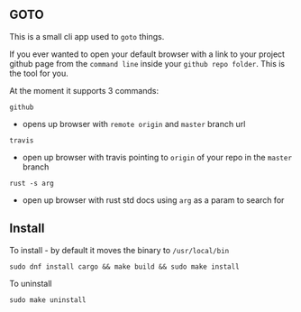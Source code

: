 ## GOTO

This is a small cli app used to `goto` things.

If you ever wanted to open your default browser with a link to your project github page from the `command line` inside your `github repo folder`. This is the tool for you.

At the moment it supports 3 commands:

`github` 
- opens up browser with `remote origin` and `master` branch url

`travis` 
- open up browser with travis pointing to `origin` of your repo in the `master` branch

`rust -s arg`
- open up browser with rust std docs using `arg` as a param to search for

## Install

To install - by default it moves the binary to `/usr/local/bin`
```
sudo dnf install cargo && make build && sudo make install
```

To uninstall

```
sudo make uninstall
```
